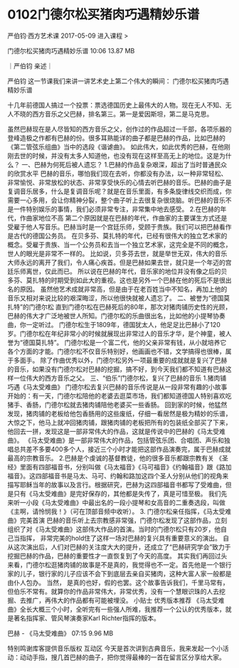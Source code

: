 # 0102门德尔松买猪肉巧遇精妙乐谱


严伯钧·西方艺术课
2017-05-09
进入课程 >

门德尔松买猪肉巧遇精妙乐谱
10:06 13.87 MB

｜严伯钧 亲述｜

严伯钧
这一节课我们来讲一讲艺术史上第二个伟大的瞬间： 门德尔松买猪肉巧遇精妙乐谱  

十几年前德国人搞过一个投票：票选德国历史上最伟大的人物。现在无人不知、无人不晓的西方音乐之父巴赫，排名第三。第一是爱因斯坦，第二是马克思。

虽然巴赫现在是人尽皆知的西方音乐之父，创作过的作品超过一千部，各项乐器的登峰造极之作都有巴赫的份。很多耳熟能详的曲子都是巴赫的作品，比如巴赫的《第二管弦乐组曲》当中的选段《谐谑曲》。
如此伟大，如此优秀的巴赫，在他刚刚去世的时候，并没有太多人知道他，也没有现在这样至高无上的地位。这是为什么？
一、巴赫为何死后被人遗忘？
1.巴赫的作品复杂艰深，超出了当时普通民众的欣赏水平
巴赫的音乐，哪怕我们现在去听，你都没有办法，以一种非常轻松、非常愉悦、非常放松的状态、非常享受快乐的心情去听巴赫的音乐。巴赫的曲子是复调音乐居多，什么是复调音乐呢？就是在音乐里面，有多条旋律线交织而成，你需要一心多用，会让你精神分裂，整个曲子听上去很复杂很烧脑。听巴赫的音乐不是一件特别娱乐的事情，我们必须非常专注，非常集中地去感受。
2.在巴赫的年代，作曲家地位不高
第二个原因就是在巴赫的年代，作曲家的主要谋生方式还是受雇于他人写音乐。巴赫当时是一个宫廷乐师，受顾于贵族。我们可以把巴赫看作是古代的德国公务员。
在贝多芬、莫扎特的年代，已经有很伟大的独立艺术家的概念。受雇于贵族、当一个公务员和去当一个独立艺术家，这完全是不同的概念，世人的眼光是非常不一样的。
比如说，贝多芬去世，就是举世无双，伟大的音乐大师永远的离开了我们，令人痛心疾首。但是巴赫如果去世，就只是一个年迈的宫廷乐师离世，仅此而已。
所以说在巴赫的年代，音乐家的地位并没有像之后的贝多芬、莫扎特的时期受到如此大的重视。这也是另外一个巴赫在他的死后不是很出名的原因。
虽然他艺术成就非常高，但是由于在老百姓当中不知名，再加上他的音乐又相对来说比较的艰深晦涩，所以他很快就被人遗忘了。
二、被誉为“德国莫扎特”的门德尔松
直到门德尔松在巴赫死后的80年，那次对猪肉铺历史性的光顾，巴赫的伟大才广泛地被世人所知。门德尔松的乐曲很出名，比如他的小提琴协奏曲，你一定听过。
门德尔松生于1809年，德国犹太人，他足足比巴赫小了120岁。门德尔松在年纪非常小的时候就展现出非常过人的音乐才华，是个神童，被人誉为“德国莫扎特”。
门德尔松是一个富二代，他的父亲非常有钱，从小就培养它各个方面的才能。门德尔松不仅音乐特别好，他画画也不错，文学搞得也很棒，属于多面手。
除了作曲优秀以外，门德尔松另外一项最重要的成就就是复兴了巴赫的音乐，如果没有门德尔松对巴赫的挖掘，搞不好，到今天我们都不知道有巴赫这样一位伟大的西方音乐之父。
三、“伯乐”门德尔松，复兴了巴赫的音乐
1.猪肉铺巧遇《马太受难曲》
门德尔松去复兴巴赫的音乐传说是从一段非常有趣的小故事开始的：有一天，门德尔松陪他的老婆去逛菜市场，我们都知道德国人特别喜欢吃猪手、香肠，门德尔松就去猪肉铺陪他老婆买一些香肠。
回到家的时候，他猛然发现，猪肉铺的老板给他包香肠用的这些废纸，仔细一看居然是极为精妙的乐谱，大惊之下，他马上就冲回猪肉铺，跟猪肉铺的老板把所有的包装纸全部买了下来，他回去一拼，发现这是一部非常伟大的作品，这就是传说中的巴赫的《马太受难曲》。
《马太受难曲》是一部非常伟大的作品，包括管弦乐团、合唱团、声乐和独唱总共差不多要400多个人，接近三个小时才能把这部作品演奏完，属于巴赫成就最高的宗教音乐。
2.巴赫是个虔诚的基督教徒，他的很多音乐都跟宗教有关
《圣经》里面有四部福音书，分别叫做《马太福音》《马可福音》《约翰福音》跟《路加福音》。这四部福音书是马太、马可、约翰和路加这四个圣人分别从他们的视角来描写耶稣当年的故事以及言行。根据研究，巴赫为这四部福音书都写了受难曲，但是只有《马太受难曲》是完好保存的，其他都是失传了，真是可惜至极。
我们先来听一小段《马太受难曲》中最出名的一段小提琴和女高音的二重奏选段，叫做《主啊，请怜悯我！》（可在顶部音频中收听）。
3. 门德尔松亲任指挥，《马太受难曲》完美首演
巴赫的音乐听上去宗教感非常强，门德尔松发现了这部作品，立刻组织了对《马太受难曲》这部伟大作品的首演。当时的门德尔松只有20岁，他自己当指挥， 非常完美的hold住了这样一场对巴赫的复兴具有重要意义的演出。
自从这次演出后，人们对巴赫的关注度大大的提升，还成立了“巴赫研究学会”致力于挖掘巴赫的作品，巴赫的重要性才一直恢复到了今天的高度。
其实我们再回过头来看，门德尔松逛猪肉铺的故事是不是真的，我觉得也不一定。首先他是一个银行家的儿子，银行家的儿子应该不会下到底层去亲自买猪肉，这种大富人家一般都是由仆人包办。
当然， 是真的也好，假的也罢。这个故事告诉我们，千里马常有，但伯乐不常有。就算你的作品非常伟大，非常优秀，没有一个慧眼识珠的人去挖掘、去推广，再伟大的作品都有可能被埋没。
小贴士
优秀版本推荐
《马太受难曲》全长大概三个小时，全听完有一些强人所难，我推荐一个公认的优秀版本，就是著名指挥家、管风琴演奏家Karl Richter指挥的版本。

巴赫 - 《马太受难曲》
07:15 9.96 MB

特别鸣谢库客提供音乐版权
互动区
今天是首次讲到古典音乐，我来发起一个小活动：动动手指，搜几首巴赫的曲子，把你觉得最棒的一首在留言区分享给大家。